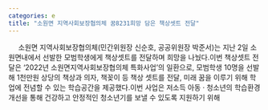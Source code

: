 ```yaml
---
categories: e
title: "소원면 지역사회보장협의체 꿈8231희망 담은 책상셋트 전달"
---
```

&nbsp;&nbsp;&nbsp;&nbsp; 소원면 지역사회보장협의체(민간위원장 신순호, 공공위원장 박준서)는 지난 2일 소원면내에서 선발한 모범학생에게 책상셋트를 전달하며 희망을 나눴다.이번 책상셋트 전달은 ‘2022년 소원면지역사회보장협의체 특화사업’의 일환으로, 모범학생 10명을 선발해 1천만원 상당의 책상과 의자, 책꽂이 등 책상 셋트를 전달, 미래 꿈을 이루기 위해 학업에 전념할 수 있는 학습공간을 제공했다.이번 사업은 저소득 아동 · 청소년의 학습환경 개선을 통해 건강하고 안정적인 청소년기를 보낼 수 있도록 지원하기 위해